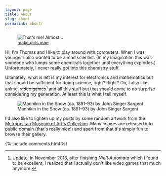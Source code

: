 ```yaml
---
layout: page
title: About
slug: about
permalink: about/
---
```


<figure class="avatar">
    <img src="{{ site.baseurl }}{% link /assets/img/avatar.jpg %}" alt="That's me! Almost…">
    <figcaption><a href="http://make.girls.moe/" target="_blank">make.girls.moe</a></figcaption>
</figure>

Hi, I'm Thomas and I like to play around with computers. When I was younger I also wanted to be a mad scientist. (In my imagination this was someone who lumps some chemicals together until everything explodes.) Unfortunately, I never really got into this chemistry stuff. 

Ultimately, what is left is my interest for electronics and mathematics but that should be sufficient for doing science, right? Right? Oh, I also like anime,  ~~video games~~[^videogames] and all this stuff but that should come to no surprise considering my generation. At least this is what I tell myself.

[^videogames]: Update: In November 2018, after finishing *NieR:Automata* which I found to be excellent, I realized that I actually don't like video games that much anymore.

<figure>
    <img src="{{ site.baseurl }}{% link /assets/img/mannikin_in_the_snow.jpg %}" alt="Mannikin in the Snow (ca. 1891–93) by John Singer Sargent">
    <figcaption>Mannikin in the Snow (ca. 1891–93) by John Singer Sargent</figcaption>
</figure>

I'd also like to lighten up my posts by some random artwork from the [Metropolitan Museum of Art's Collection](https://www.metmuseum.org/art/collection#!?showOnly=openaccess). Many images are released into public domain (that's really nice!) and apart from that it's simply fun to browse their gallery.

{% include comments.html %}
